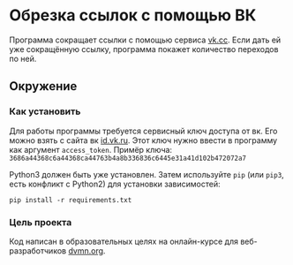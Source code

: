 # Обрезка ссылок с помощью ВК

Программа сокращает ссылки с помощью сервиса [vk.cc]([(https://id.vk.ru/about/business/go)).
Если дать ей уже сокращённую ссылку, программа покажет количество переходов по ней.

## Окружение

### Как установить

Для работы программы требуется сервисный ключ доступа от вк. Его можно взять с сайта вк [id.vk.ru](https://id.vk.ru/about/business/go).
Этот ключ нужно ввести в программу как аргумент `access_token`.
Примёр ключа: `3686a44368c6a44368ca44763b4a8b336836c6445e31a41d102b472072a7`

Python3 должен быть уже установлен. Затем используйте `pip` (или `pip3`, есть конфликт с Python2) для установки зависимостей:
```
pip install -r requirements.txt
```

### Цель проекта

Код написан в образовательных целях на онлайн-курсе для веб-разработчиков [dvmn.org](https://dvmn.org/).
